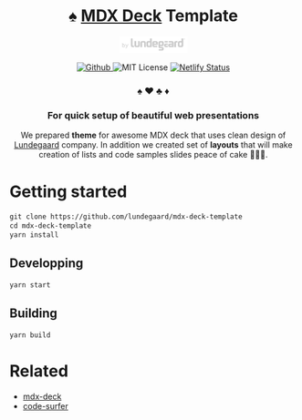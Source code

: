 <h1 align="center">
  ♠️ <a href="https://github.com/jxnblk/mdx-deck">MDX Deck</a> Template
</h1>

<p align="center">
  <a href="https://lundegaard.eu">
    <img alt="by Lundegaard" src="by-lundegard-logo.png" width="120" />
  </a>
</p>

<p align="center">
  <a href="https://github.com/lundegaard/mdx-deck-template">
    <img src="https://flat.badgen.net/badge/-/github?icon=github&label" alt="Github" />
  </a>
   <img src="https://flat.badgen.net/badge/license/MIT/blue" alt="MIT License" />
   <a href="https://app.netlify.com/sites/xenodochial-tereshkova-e852ec/deploys">
    <img src="https://api.netlify.com/api/v1/badges/015f668b-41a3-434c-8344-1926ecf8a361/deploy-status" alt="Netlify Status" />
  </a>
</p>

<h3 align="center">
  ♠️ ❤️ ♣️ ♦️
</h3>

<h3 align="center">
  For quick setup of beautiful web presentations
</h3>

<p align="center">
We prepared <strong>theme</strong> for awesome MDX deck that uses clean design of <a href="https://www.lundegaard.eu">Lundegaard</a> company. In addition we created set of <strong>layouts</strong> that will make creation of lists and code samples slides peace of cake 🎂🎂🎂.
</p>

# Getting started

```shell
git clone https://github.com/lundegaard/mdx-deck-template
cd mdx-deck-template 
yarn install
```

## Developping

```shell
yarn start
```

## Building 

```shell
yarn build
```

# Related
- [mdx-deck](https://github.com/jxnblk/mdx-deck)
- [code-surfer](https://github.com/pomber/code-surfer)
